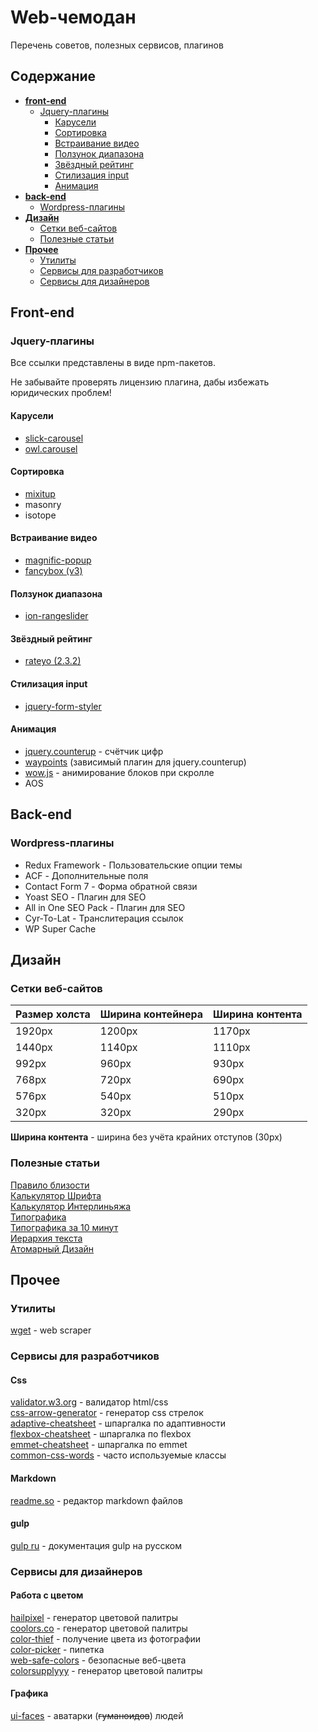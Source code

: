 
# Web-чемодан

Перечень советов, полезных сервисов, плагинов


## Содержание
- [**front-end**](#front-end)
  * [Jquery-плагины](#jquery-плагины)
    + [Карусели](#карусели)
    + [Сортировка](#сортировка)
    + [Встраивание видео](#встраивание-видео)
    + [Ползунок диапазона](#ползунок-диапазона)
    + [Звёздный рейтинг](#звёздный-рейтинг)
    + [Стилизация input](#стилизация-input)
    + [Анимация](#анимация)
- [**back-end**](#back-end)
  * [Wordpress-плагины](#wordpress-плагины)
- [**Дизайн**](#дизайн)
  * [Сетки веб-сайтов](#сетки-веб-сайтов)
  * [Полезные статьи](#полезные-статьи)
- [**Прочее**](#прочее)
  * [Утилиты](#утилиты)
  * [Сервисы для разработчиков](#сервисы-для-разработчиков)
  * [Сервисы для дизайнеров](#сервисы-для-дизайнеров)

## Front-end

### Jquery-плагины

Все ссылки представлены в виде npm-пакетов.

Не забывайте проверять лицензию плагина, дабы избежать юридических проблем!

#### Карусели
- [slick-carousel](https://www.npmjs.com/package/slick-carousel)
- [owl.carousel](https://www.npmjs.com/package/owl.carousel)
#### Сортировка
- [mixitup](https://www.npmjs.com/package/mixitup)
- masonry
- isotope
#### Встраивание видео
- [magnific-popup](https://www.npmjs.com/package/magnific-popup)
- [fancybox (v3)](https://www.npmjs.com/package/@fancyapps/fancybox)
#### Ползунок диапазона
- [ion-rangeslider](https://www.npmjs.com/package/ion-rangeslider)
#### Звёздный рейтинг
- [rateyo (2.3.2)](https://www.npmjs.com/package/rateyo/v/2.3.2)
#### Стилизация input
- [jquery-form-styler](https://www.npmjs.com/package/jquery-form-styler)
#### Анимация
- [jquery.counterup](https://www.npmjs.com/package/jquery.counterup) - счётчик цифр
- [waypoints](https://www.npmjs.com/package/waypoints) (зависимый плагин для jquery.counterup)
- [wow.js](https://www.npmjs.com/package/wow.js) - анимирование блоков при скролле
- AOS
## Back-end

### Wordpress-плагины

- Redux Framework - Пользовательские опции темы
- ACF - Дополнительные поля
- Contact Form 7 - Форма обратной связи
- Yoast SEO - Плагин для SEO
- All in One SEO Pack - Плагин для SEO
- Cyr-To-Lat - Транслитерация ссылок
- WP Super Cache
## Дизайн

### Сетки веб-сайтов

| Размер холста  | Ширина контейнера | Ширина контента |
| -------------  | ----------------- | --------------- |
| 1920px         | 1200px            | 1170px          |
| 1440px         | 1140px            | 1110px          |
| 992px          | 960px             | 930px           |
| 768px          | 720px	            | 690px           |
| 576px          | 540px             | 510px           |
| 320px          | 320px	            | 290px           |

**Ширина контента** - ширина без учёта крайних отступов (30px)

### Полезные статьи

[Правило близости](https://designpub.ru/%D0%BF%D1%80%D0%B0%D0%B2%D0%B8%D0%BB%D0%BE-%D0%B1%D0%BB%D0%B8%D0%B7%D0%BE%D1%81%D1%82%D0%B8-540012265d16)  
[Калькулятор Шрифта](https://www.modularscale.com/?15&px&1.5)  
[Калькулятор Интерлиньяжа](https://grtcalculator.com/)   
[Типографика](https://skillbox.ru/media/design/chto_takoe_tipografika/)  
[Типографика за 10 минут](https://netology.ru/blog/razbiraemsya-v-osnovakh-tipografiki-za-10-minut)  
[Иерархия текста](https://web-etalon.ru/blog/ierarkhiya-v-tipografike/)  
[Атомарный Дизайн](https://evergreens.com.ua/ru/articles/atomic-design.html#:~:text=%D0%90%D1%82%D0%BE%D0%BC%D0%B0%D1%80%D0%BD%D1%8B%D0%B9%20%D0%B4%D0%B8%D0%B7%D0%B0%D0%B9%D0%BD%20%E2%80%93%20%D0%BC%D0%B5%D1%82%D0%BE%D0%B4%D0%BE%D0%BB%D0%BE%D0%B3%D0%B8%D1%8F%20%D1%80%D0%B0%D0%B7%D0%B4%D0%B5%D0%BB%D0%B5%D0%BD%D0%B8%D1%8F%20%D0%BB%D1%8E%D0%B1%D0%BE%D0%B3%D0%BE,%D0%BE%D0%B1%D1%88%D0%B8%D1%80%D0%BD%D0%BE%D0%B3%D0%BE%20%D0%B4%D0%BE%D0%BA%D1%83%D0%BC%D0%B5%D0%BD%D1%82%D0%B0%20%D0%BA%D0%B0%D0%BA%20%D0%B4%D0%B8%D0%B7%D0%B0%D0%B9%D0%BD%2D%D1%81%D0%B8%D1%81%D1%82%D0%B5%D0%BC%D0%B0.)


## Прочее

### Утилиты
[wget](https://eternallybored.org/misc/wget/) - web scraper

### Сервисы для разработчиков

#### Css
[validator.w3.org](https://validator.w3.org/) - валидатор html/css  
[css-arrow-generator](https://cssarrowplease.com/) - генератор css стрелок   
[adaptive-cheatsheet](https://tpverstak.ru/adaptive-cheatsheet/) - шпаргалка по адаптивности  
[flexbox-cheatsheet](https://tpverstak.ru/flex-cheatsheet/) - шпаргалка по flexbox  
[emmet-cheatsheet](https://docs.emmet.io/cheat-sheet/) - шпаргалка по emmet  
[common-css-words](https://github.com/yoksel/common-words) - часто используемые классы
#### Markdown
[readme.so](https://readme.so/editor) - редактор markdown файлов
#### gulp
[gulp ru](https://webdesign-master.ru/blog/docs/gulp-documentation.html) - документация gulp на русском

### Сервисы для дизайнеров

#### Работа с цветом
[hailpixel](https://color.hailpixel.com/) - генератор цветовой палитры   
[coolors.co](https://coolors.co/) - генератор цветовой палитры  
[color-thief](https://lokeshdhakar.com/projects/color-thief/) - получение цвета из фотографии    
[color-picker](https://htmlcolorcodes.com/color-picker/) - пипетка   
[web-safe-colors](https://colorscheme.ru/web-safe-colors.html) - безопасные веб-цвета  
[colorsupplyyy](https://colorsupplyyy.com/app/) - генератор цветовой палитры
#### Графика
[ui-faces](https://www.uifaces.co/) - аватарки (~~гуманоидов~~) людей
